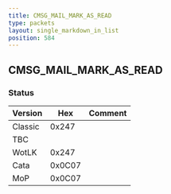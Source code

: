 ```yaml
---
title: CMSG_MAIL_MARK_AS_READ
type: packets
layout: single_markdown_in_list
position: 584
---
```


## CMSG_MAIL_MARK_AS_READ

### Status

Version    | Hex        | Comment
---------- | ---------- | ---------- 
Classic    | 0x247      | 
TBC        |            | 
WotLK      | 0x247      | 
Cata       | 0x0C07     | 
MoP        | 0x0C07     | 